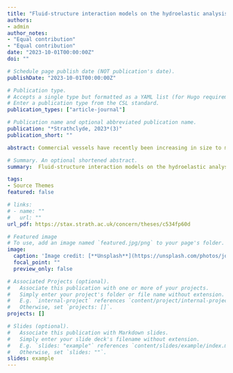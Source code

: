 ```yaml
---
title: "Fluid-structure interaction models on the hydroelastic analysis of containerships in waves"
authors:
- admin
author_notes:
- "Equal contribution"
- "Equal contribution"
date: "2023-10-01T00:00:00Z"
doi: ""

# Schedule page publish date (NOT publication's date).
publishDate: "2023-10-01T00:00:00Z"

# Publication type.
# Accepts a single type but formatted as a YAML list (for Hugo requirements).
# Enter a publication type from the CSL standard.
publication_types: ["article-journal"]

# Publication name and optional abbreviated publication name.
publication: "*Strathclyde, 2023*(3)"
publication_short: ""

abstract: Commercial vessels have recently been increasing in size to meet the fast-growing demand for transportation and operations. However, this trend may result in more flexible or" softer" hulls. The flexible hull structure and high operational speed requirements bring the ship's natural frequency closer to the wave encounter frequency, increasing the probability of resonance or high-frequency vibrations. Therefore, hydroelastic effects and relevant loads should be considered when designing wave loads and evaluating the strength of large ships. A robust numerical model is in search of ship designers and regulators, intended to predict the impact of hydroelasticity in the initial stages of design as per the design regulations, where there exists a greater opportunity to make modifications and utilise high-fidelity tools to verify the performance of advanced designs. This study aims to fill this gap by performing robust numerical investigations based on open-source software on the seakeeping and hydroelastic analysis of a monohull under wave excitations. Firstly, a detailed literature review is presented to overview the previous theoretical and numerical methods for ship hydroelasticity. This review also includes a general comparison between these hydroelastic techniques and discusses the differences.

# Summary. An optional shortened abstract.
summary:  Fluid-structure interaction models on the hydroelastic analysis of containerships in waves

tags:
- Source Themes
featured: false

# links:
# - name: ""
#   url: ""
url_pdf: https://stax.strath.ac.uk/concern/theses/c534fp60d

# Featured image
# To use, add an image named `featured.jpg/png` to your page's folder. 
image:
  caption: 'Image credit: [**Unsplash**](https://unsplash.com/photos/jdD8gXaTZsc)'
  focal_point: ""
  preview_only: false

# Associated Projects (optional).
#   Associate this publication with one or more of your projects.
#   Simply enter your project's folder or file name without extension.
#   E.g. `internal-project` references `content/project/internal-project/index.md`.
#   Otherwise, set `projects: []`.
projects: []

# Slides (optional).
#   Associate this publication with Markdown slides.
#   Simply enter your slide deck's filename without extension.
#   E.g. `slides: "example"` references `content/slides/example/index.md`.
#   Otherwise, set `slides: ""`.
slides: example
---
```


<!-- {{% callout note %}}
Click the *Cite* button above to demo the feature to enable visitors to import publication metadata into their reference management software.
{{% /callout %}}

{{% callout note %}}
Create your slides in Markdown - click the *Slides* button to check out the example.
{{% /callout %}}

Add the publication's **full text** or **supplementary notes** here. You can use rich formatting such as including [code, math, and images](https://docs.hugoblox.com/content/writing-markdown-latex/). -->
